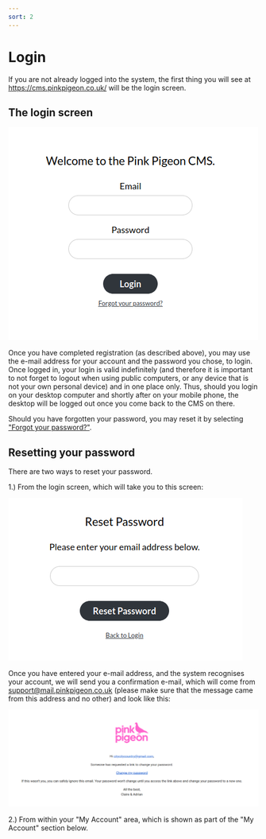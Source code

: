 ```yaml
---
sort: 2
---
```


# Login

If you are not already logged into the system, the first thing you will see at https://cms.pinkpigeon.co.uk/ will be the login screen.

## The login screen

![Image of the login screen](https://raw.githubusercontent.com/pinkpigeondocs/Pink-Pigeon-Documentation/master/docs/login_screen.png)

Once you have completed registration (as described above), you may use the e-mail address for your account and the password you chose, to login. Once logged in, your login is valid indefinitely (and therefore it is important to not forget to logout when using public computers, or any device that is not your own personal device) and in one place only. Thus, should you login on your desktop computer and shortly after on your mobile phone, the desktop will be logged out once you come back to the CMS on there. 

Should you have forgotten your password, you may reset it by selecting ["Forgot your password?"](https://cms.pinkpigeon.co.uk/forgot).

## Resetting your password

There are two ways to reset your password. 

1.) From the login screen, which will take you to this screen:

![Image of password reset from login screen](https://raw.githubusercontent.com/pinkpigeondocs/Pink-Pigeon-Documentation/master/docs/reset_pw_from_login.png)

Once you have entered your e-mail address, and the system recognises your account, we will send you a confirmation e-mail, which will come from support@mail.pinkpigeon.co.uk (please make sure that the message came from this address and no other) and look like this:

![Image of password reset password e-mail](https://raw.githubusercontent.com/pinkpigeondocs/Pink-Pigeon-Documentation/master/docs/reset_pw_email.png)

2.) From within your "My Account" area, which is shown as part of the "My Account" section below.
